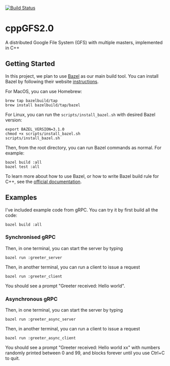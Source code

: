 [![Build Status](https://travis-ci.com/Michael-Tu/cppGFS2.0.svg?branch=master)](https://travis-ci.com/Michael-Tu/cppGFS2.0)

# cppGFS2.0
A distributed Google File System (GFS) with multiple masters, implemented in C++

## Getting Started

In this project, we plan to use [Bazel](http://bazel.build) as our main build tool. You can install Bazel by following their website [instructions](https://docs.bazel.build/versions/master/install.html).

For MacOS, you can use Homebrew:

```
brew tap bazelbuild/tap
brew install bazelbuild/tap/bazel
```

For Linux, you can run the `scripts/install_bazel.sh` with desired Bazel version:

```
export BAZEL_VERSION=3.1.0
chmod +x scripts/install_bazel.sh
scripts/install_bazel.sh
```

Then, from the root directory, you can run Bazel commands as normal. For example:

```
bazel build :all
bazel test :all
```

To learn more about how to use Bazel, or how to write Bazel build rule for C++, see the [official documentation](https://docs.bazel.build/versions/master/bazel-overview.html).

## Examples

I've included example code from gRPC. You can try it by first build all the code:

```
bazel build :all
```

### Synchronised gRPC

Then, in one terminal, you can start the server by typing

```
bazel run :greeter_server
```

Then, in another terminal, you can run a client to issue a request

```
bazel run :greeter_client
```

You should see a prompt "Greeter received: Hello world".

### Asynchronous gRPC

Then, in one terminal, you can start the server by typing

```
bazel run :greeter_async_server
```

Then, in another terminal, you can run a client to issue a request

```
bazel run :greeter_async_client
```

You should see a prompt "Greeter received: Hello world xx" with numbers randomly printed between 0 and 99, and blocks forever until you use Ctrl+C to quit.
